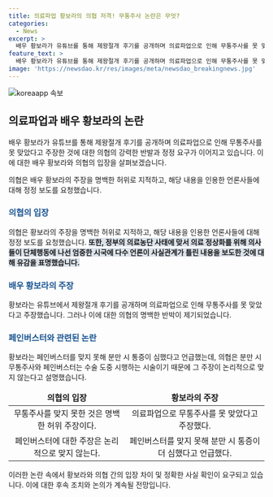 ```yaml
---
title: 의료파업 황보라의 의협 저격! 무통주사 논란은 무엇?
categories:
  - News
excerpt: >
  배우 황보라가 유튜브를 통해 제왕절개 후기를 공개하며 의료파업으로 인해 무통주사를 못 맞았다고 주장하자 의협은 이를 강력히 부인하며 정정 보도를 요구했다. 의사단체는 황보라의 주장이 사실과 다르다며 게시물을 삭제할 것을 요구하고, 해당 기사를 보도한 언론사들에게도 정정 보도를 요구했다. 이에 대한 대응을 경고하며, 정부의 의료농단 사태에 대한 의료 총파업과 관련하여 의료정상화를 위해 행동 중인 의사들을 지지하고 있다.
feature_text: >
  배우 황보라가 유튜브를 통해 제왕절개 후기를 공개하며 의료파업으로 인해 무통주사를 못 맞았다고 주장하자 의협은 이를 강력히 부인하며 정정 보도를 요구했다. 의사단체는 황보라의 주장이 사실과 다르다며 게시물을 삭제할 것을 요구하고, 해당 기사를 보도한 언론사들에게도 정정 보도를 요구했다. 이에 대한 대응을 경고하며, 정부의 의료농단 사태에 대한 의료 총파업과 관련하여 의료정상화를 위해 행동 중인 의사들을 지지하고 있다.
image: 'https://newsdao.kr/res/images/meta/newsdao_breakingnews.jpg'
---
```


<p><img src="https://newsdao.kr/res/images/meta/newsdao_breakingnews.jpg" alt="koreaapp 속보" /></p>

<h2 data-ke-size="size26">의료파업과 배우 황보라의 논란</h2>

<p>배우 황보라가 유튜브를 통해 제왕절개 후기를 공개하며 의료파업으로 인해 무통주사를 못 맞았다고 주장한 것에 대한 의협의 강력한 반발과 정정 요구가 이어지고 있습니다.  이에 대한 배우 황보라와 의협의 입장을 살펴보겠습니다.</p>

<p data-ke-size="size16">의협은 배우 황보라의 주장을 명백한 허위로 지적하고, 해당 내용을 인용한 언론사들에 대해 정정 보도를 요청했습니다.</p>

<h3 style="color: #1a5490;">의협의 입장</h3>

<p>의협은 황보라의 주장을 명백한 허위로 지적하고, 해당 내용을 인용한 언론사들에 대해 정정 보도를 요청했습니다. <b><span style="background-color: #21538527;">또한, 정부의 의료농단 사태에 맞서 의료 정상화를 위해 의사들이 단체행동에 나선 엄중한 시국에 다수 언론이 사실관계가 틀린 내용을 보도한 것에 대해 유감을 표명했습니다.</span></b></p>

<h3 style="color: #1a5490;">배우 황보라의 주장</h3>

<p>황보라는 유튜브에서 제왕절개 후기를 공개하며 의료파업으로 인해 무통주사를 못 맞았다고 주장했습니다. 그러나 이에 대한 의협의 명백한 반박이 제기되었습니다.</p>

<h3 style="color: #1a5490;">페인버스터와 관련된 논란</h3>

<p>황보라는 페인버스터를 맞지 못해 분만 시 통증이 심했다고 언급했는데, 의협은 분만 시 무통주사와 페인버스터는 수술 도중 시행하는 시술이기 때문에 그 주장이 논리적으로 맞지 않는다고 설명했습니다. </p>

<table>
<thead>
<tr>
<td style="text-align: center; height: 17px;"><b>의협의 입장</b></td>
<td style="text-align: center; height: 17px;"><b>황보라의 주장</b></td>
</tr>
</thead>
<tbody>
<tr>
<td style="text-align: center; height: 17px;">무통주사를 맞지 못한 것은 명백한 허위 주장이다.</td>
<td style="text-align: center; height: 17px;">의료파업으로 무통주사를 못 맞았다고 주장했다.</td>
</tr>
<tr>
<td style="text-align: center; height: 17px;">페인버스터에 대한 주장은 논리적으로 맞지 않는다.</td>
<td style="text-align: center; height: 17px;">페인버스터를 맞지 못해 분만 시 통증이 더 심했다고 언급했다.</td>
</tr>
</tbody>
</table>

<p>이러한 논란 속에서 황보라와 의협 간의 입장 차이 및 정확한 사실 확인이 요구되고 있습니다. 이에 대한 후속 조치와 논의가 계속될 전망입니다.</p>

